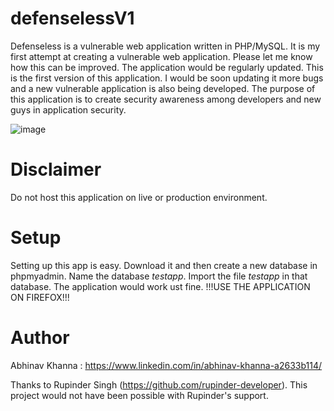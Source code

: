 # defenselessV1
Defenseless is a vulnerable web application written in PHP/MySQL. It is my first attempt at creating a vulnerable web application. Please let me know how this can be improved. The application would be regularly updated. This is the first version of this application. I would be soon updating it more bugs and a new vulnerable application is also being developed. The purpose of this application is to create security awareness among developers and new guys in application security. 

![image](https://user-images.githubusercontent.com/70256749/91271860-727c1080-e798-11ea-8ed1-6e2a7b7516dd.png)

# Disclaimer
Do not host this application on live or production environment.

# Setup
Setting up this app is easy. Download it and then create a new database in phpmyadmin. Name the database *testapp*. Import the file *testapp* in that database. The application would work ust fine. !!!USE THE APPLICATION ON FIREFOX!!!

# Author
Abhinav Khanna : https://www.linkedin.com/in/abhinav-khanna-a2633b114/

Thanks to Rupinder Singh (https://github.com/rupinder-developer). This project would not have been possible with Rupinder's support. 

